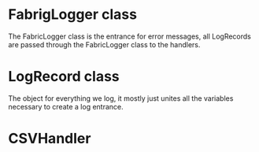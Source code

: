 # FabrigLogger class

The FabricLogger class is the entrance for error messages, all LogRecords are passed through the FabricLogger class to the handlers.

# LogRecord class

The object for everything we log, it mostly just unites all the variables necessary to create a log entrance.

# CSVHandler 

